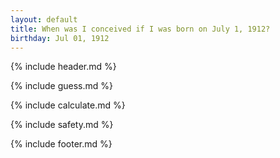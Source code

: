 ```yaml
---
layout: default
title: When was I conceived if I was born on July 1, 1912?
birthday: Jul 01, 1912
---
```


{% include header.md %}

{% include guess.md %}

{% include calculate.md %}

{% include safety.md %}

{% include footer.md %}



